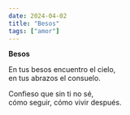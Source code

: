 ```yaml
---
date: 2024-04-02
title: "Besos"
tags: ["amor"]
---
```


**Besos**

En tus besos encuentro el cielo,  
en tus abrazos el consuelo.

Confieso que sin ti no sé,  
cómo seguir, cómo vivir después.